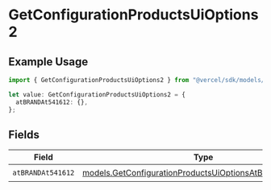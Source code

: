 # GetConfigurationProductsUiOptions2

## Example Usage

```typescript
import { GetConfigurationProductsUiOptions2 } from "@vercel/sdk/models/getconfigurationproductsop.js";

let value: GetConfigurationProductsUiOptions2 = {
  atBRANDAt541612: {},
};
```

## Fields

| Field                                                                                                                    | Type                                                                                                                     | Required                                                                                                                 | Description                                                                                                              |
| ------------------------------------------------------------------------------------------------------------------------ | ------------------------------------------------------------------------------------------------------------------------ | ------------------------------------------------------------------------------------------------------------------------ | ------------------------------------------------------------------------------------------------------------------------ |
| `atBRANDAt541612`                                                                                                        | [models.GetConfigurationProductsUiOptionsAtBRANDAt541612](../models/getconfigurationproductsuioptionsatbrandat541612.md) | :heavy_check_mark:                                                                                                       | N/A                                                                                                                      |
